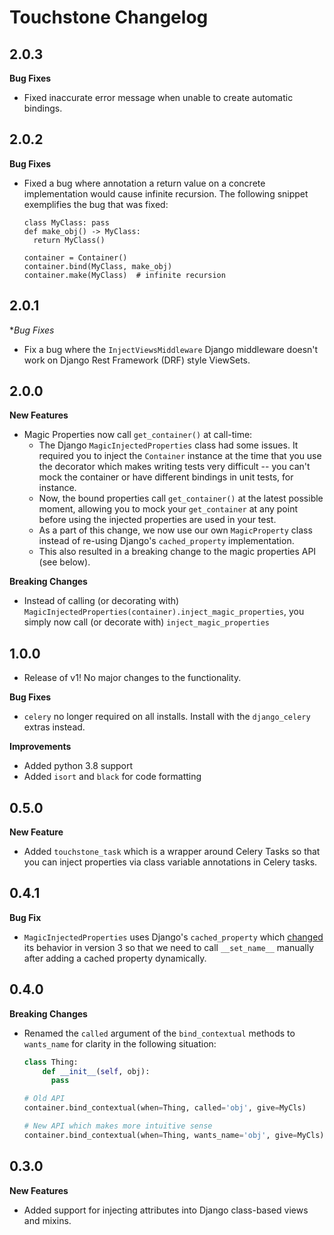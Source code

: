 # Touchstone Changelog

## 2.0.3
**Bug Fixes**
* Fixed inaccurate error message when unable to create automatic bindings.

## 2.0.2
**Bug Fixes**
* Fixed a bug where annotation a return value on a concrete implementation would 
  cause infinite recursion. The following snippet exemplifies the bug that was fixed:
  ```
  class MyClass: pass
  def make_obj() -> MyClass:
    return MyClass()
    
  container = Container()
  container.bind(MyClass, make_obj)
  container.make(MyClass)  # infinite recursion
  ```

## 2.0.1
**Bug Fixes*
* Fix a bug where the `InjectViewsMiddleware` Django middleware doesn't work
  on Django Rest Framework (DRF) style ViewSets.

## 2.0.0
**New Features**
* Magic Properties now call `get_container()` at call-time:
  * The Django `MagicInjectedProperties` class had some issues. It required you to
    inject the `Container` instance at the time that you use the decorator which makes
    writing tests very difficult -- you can't mock the container or have different
    bindings in unit tests, for instance. 
  * Now, the bound properties call `get_container()` at the latest possible moment,
    allowing you to mock your `get_container` at any point before using the 
    injected properties are used in your test.
  * As a part of this change, we now use our own `MagicProperty` class instead
    of re-using Django's `cached_property` implementation.
  * This also resulted in a breaking change to the magic properties API (see below).
    
**Breaking Changes**
* Instead of calling (or decorating with) 
  `MagicInjectedProperties(container).inject_magic_properties`,
  you simply now call (or decorate with) `inject_magic_properties`

## 1.0.0
* Release of v1! No major changes to the functionality.

**Bug Fixes**
* `celery` no longer required on all installs. Install with the `django_celery` extras instead.

**Improvements**
* Added python 3.8 support
* Added `isort` and `black` for code formatting

## 0.5.0
**New Feature**
* Added `touchstone_task` which is a wrapper around Celery Tasks so that you can inject
properties via class variable annotations in Celery tasks.

## 0.4.1
**Bug Fix**
* `MagicInjectedProperties` uses Django's `cached_property` which [changed](https://github.com/django/django/commit/06076999026091cf007d8ea69146340a361259f8#diff-31c53995d28395e13d586859808522f6) 
its behavior in version 3 so that we need to call `__set_name__` manually after adding a cached property dynamically. 

## 0.4.0
**Breaking Changes**
* Renamed the `called` argument of the `bind_contextual` methods to `wants_name`
  for clarity in the following situation:
  ```python
  class Thing:
      def __init__(self, obj):
        pass

  # Old API
  container.bind_contextual(when=Thing, called='obj', give=MyCls)

  # New API which makes more intuitive sense
  container.bind_contextual(when=Thing, wants_name='obj', give=MyCls)
  ```

## 0.3.0
**New Features**
* Added support for injecting attributes into Django class-based views and mixins.
